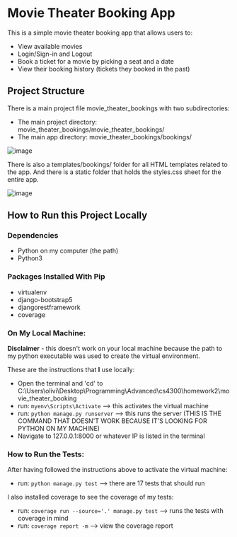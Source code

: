 # Movie Theater Booking App

This is a simple movie theater booking app that allows users to:

* View available movies
* Login/Sign-in and Logout
* Book a ticket for a movie by picking a seat and a date
* View their booking history (tickets they booked in the past)

## Project Structure

There is a main project file movie_theater_bookings with two subdirectories:

* The main project directory: movie_theater_bookings/movie_theater_bookings/
* The main app directory: movie_theater_bookings/bookings/

![image](https://github.com/user-attachments/assets/0c281428-3e01-4de1-8b7a-8628f7bb0900)

There is also a templates/bookings/ folder for all HTML templates related to the app.
And there is a static folder that holds the styles.css sheet for the entire app.

![image](https://github.com/user-attachments/assets/916c1bf0-d49c-4954-8008-156beecc60d2)

## How to Run this Project Locally

### Dependencies

* Python on my computer (the path)
* Python3

### Packages Installed With Pip

* virtualenv
* django-bootstrap5
* djangorestframework 
* coverage

### On My Local Machine:

**Disclaimer** - this doesn't work on your local machine because the path to my 
python executable was used to create the virtual environment. 

These are the instructions that **I** use locally:

* Open the terminal and 'cd' to C:\Users\olivi\Desktop\Programming\Advanced\cs4300\homework2\movie_theater_booking
* run: ```myenv\Scripts\Activate``` --> this activates the virtual machine
* run: ```python manage.py runserver``` --> this runs the server (THIS IS THE COMMAND THAT DOESN'T WORK BECAUSE IT'S LOOKING FOR PYTHON ON MY MACHINE)
* Navigate to 127.0.0.1:8000 or whatever IP is listed in the terminal

### How to Run the Tests:

After having followed the instructions above to activate the virtual machine:

* run: ```python manage.py test``` --> there are 17 tests that should run

I also installed coverage to see the coverage of my tests:

* run: ```coverage run --source='.' manage.py test``` --> runs the tests with coverage in mind
* run: ```coverage report -m``` --> view the coverage report
